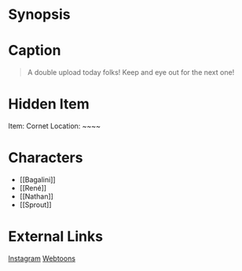 # Synopsis


# Caption
> A double upload today folks!  Keep and eye out for the next one!

# Hidden Item
Item: Cornet
Location: ~~~~

# Characters
* [[Bagalini]]
* [[René]]
* [[Nathan]]
* [[Sprout]]

# External Links
[Instagram](https://www.instagram.com/p/Chsakn8MIgr/?igshid=YmMyMTA2M2Y=)
[Webtoons](https://www.webtoons.com/en/challenge/twistwood-tales/114-bagalinis-puppet-show/viewer?title_no=344740&episode_no=124)